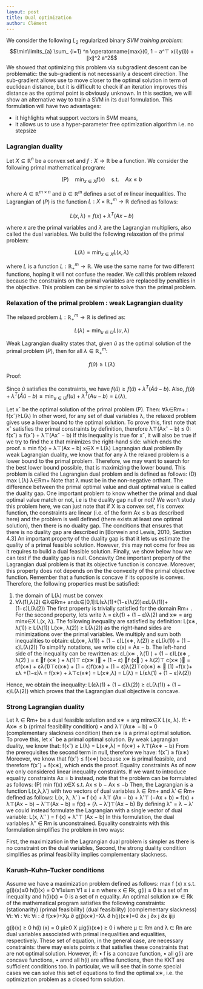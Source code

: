 ```yaml
---
layout: post
title: Dual optimization
author: Clément
---
```


We consider the following $L_ 2$ regularized binary *SVM training problem*:
$$\min\limits_{a} \sum_ {i=1} ^n \operatorname{max}(0, 1 − a^⊤ x(i)y(i)) + ∥x∥^2 a^2$$
We showed that optimizing this problem via subgradient descent can be problematic: the sub-gradient is not necessarily a descent direction. The sub-gradient allows use to move closer to the optimal solution in term of euclidean distance, but it is difficult to check if an iteration improves this distance as the optimal point is obviously unknown. In this section, we will show an alternative way to train a SVM in its dual formulation. This formulation will have two advantages:
- it highlights what support vectors in SVM means,
- it allows us to use a hyper-parameter free optimization algorithm i.e. no stepsize

### Lagrangian duality

Let $X \subseteq \mathbb{R}^n$ be a convex set and $f: X \rightarrow \mathbb{R}$ be a function. We consider the following primal mathematical program:

$$\begin{equation}
\text{(P)} \quad \min_{x \in X} f(x) \quad \text{s.t.} \quad Ax \le b
\end{equation}$$

where $A \in \mathbb{R}^{m \times n}$ and $b \in \mathbb{R}^m$ defines a set of $m$ linear inequalities. The Lagrangian of $(P)$ is the function $L: X \times \mathbb{R}^m_+ \rightarrow \mathbb{R}$ defined as follows:

$$\begin{equation}
L(x, \lambda) = f(x) + \lambda^T(Ax - b)
\end{equation}$$

where $x$ are the primal variables and $\lambda$ are the Lagrangian multipliers, also called the dual variables. We build the following relaxation of the primal problem:

$$\begin{equation}
L(\lambda) = \min_{x \in X} L(x, \lambda)
\end{equation}$$

where $L$ is a function $L: \mathbb{R}^m_+ \rightarrow \mathbb{R}$. We use the same name for two different functions, hoping it will not confuse the reader. We call this problem relaxed because the constraints on the primal variables are replaced by penalties in the objective. This problem can be simpler to solve than the primal problem.



### Relaxation of the primal problem : weak Lagrangian duality

The relaxed problem $L : \mathbb{R}^m_+ \rightarrow \mathbb{R}$ is defined as:

$$\begin{equation}
L(\lambda) = \min_{u \in U} L(u, \lambda)
\end{equation}$$

Weak Lagrangian duality states that, given $\hat{u}$ as the optimal solution of the primal problem $(P)$, then for all $\lambda \in \mathbb{R}^m_+$:

$$\begin{equation}
f(\hat{u}) \geq L(\lambda)
\end{equation}$$

Proof:

Since $\hat{u}$ satisfies the constraints, we have $f(\hat{u}) \geq f(\hat{u}) + \lambda^T (\hat{A} \hat{u} - b)$. Also, $f(\hat{u}) + \lambda^T (\hat{A} \hat{u} - b) \geq \min_{u \in U} f(u) + \lambda^T(Au - b) = L(\lambda)$.


Let xˆ be the optimal solution of the primal problem (P). Then: ∀λ∈Rm+ : f(xˆ)≥L(λ)
In other word, for any set of dual variables λ, the relaxed problem gives use a lower bound to the optimal solution. To prove this, first note that xˆ satisfies the primal constraints by definition, therefore λ⊤(Axˆ − b) ≤ 0:
f(xˆ) ≥ f(xˆ) + λ⊤(Axˆ − b)
If this inequality is true for xˆ, it will also be true if we try to find the x that minimizes the right-hand side:
which ends the proof.
≥ min f(x) + λ⊤(Ax − b) x∈X
= L(λ)
Lagrangian dual problem By weak Lagrangian duality, we know that for any λ the relaxed problem is a lower bound to the primal problem. Therefore, we may want to search for the best lower bound possible, that is maximizing the lower bound. This problem is called the Lagrangian dual problem and is defined as follows:
(D) max L(λ) λ∈Rm+
Note that λ must be in the non-negative orthant. The difference between the primal optimal value and dual optimal value is called the duality gap. One important problem to know whether the primal and dual optimal value match or not, i.e is the duality gap null or not? We won’t study this problem here, we can just note that if X is a convex set, f is convex function, the constraints are linear (i.e. of the form Ax ≤ b as described here) and the problem is well defined (there exists at least one optimal solution), then there is no duality gap. The conditions that ensures that there is no duality gap are described in [Borwein and Lewis, 2010, Section 4.3] An important property of the duality gap is that it lets us estimate the quality of a primal feasible solution. However, this may not come for free as it requires to build a dual feasible solution. Finally, we show below how we can test if the duality gap is null.
Concavity One important property of the Lagrangian dual problem is that its objective function is concave. Moreover, this property does not depends on the the convexity of the primal objective function. Remember that a function is concave if its opposite is convex. Therefore, the following properties must be satisfied:
1. the domain of L(λ) must be convex
2. ∀λ(1),λ(2) ∈λ∈Rm+ andε∈[0,1]:L(ελ(1)+(1−ε)λ(2))≥εL(λ(1))+(1−ε)L(λ(2))
The first property is trivially satisfied for the domain Rm+ .
For the second property, lets write λ = ελ(1) + (1 − ε)λ(2) and x∗ = arg minx∈X L(x, λ). The following
inequality are satisfied by definition:
L(x∗, λ(1)) ≥ L(λ(1)) L(x∗, λ(2)) ≥ L(λ(2))
as the right-hand sides are minimizations over the primal variables. We multiply and sum both inequalities to obtain:
εL(x∗, λ(1)) + (1 − ε)L(x∗, λ(2)) ≥ εL(λ(1)) + (1 − ε)L(λ(2))
To simplify notations, we write c(x) = Ax − b. The left-hand side of the inequality can be rewritten as:
εL(x∗ , λ(1) ) + (1 − ε)L(x∗ , λ(2) ) = ε f (x∗ ) + λ(1)⊤ c(x∗ ) + (1 − ε) f (x∗ ) + λ(2)⊤ c(x∗ )
= εf(x∗) + ελ(1)⊤c(x∗) + (1 − ε)f(x∗) + (1 − ε)λ(2)⊤c(x∗)
∗  (1)
=f(x )+ ελ +(1−ε)λ
= f(x∗) + λ⊤c(x∗)
= L(x∗,λ)
= L(λ)
= L(ελ(1) + (1 − ε)λ(2))

Hence, we obtain the inequality:
L(ελ(1) + (1 − ε)λ(2)) ≥ εL(λ(1)) + (1 − ε)L(λ(2)) which proves that the Lagrangian dual objective is concave.

### Strong Lagrangian duality

Let λ ∈ Rm+ be a dual feasible solution and x∗ = arg minx∈X L(x, λ). If: • Ax∗ ≤ b (primal feasibility condition)
• and λ⊤(Ax∗ − b) = 0 (complementary slackness condition)
then x∗ is a primal optimal solution. To prove this, let xˆ be a primal optimal solution. By weak Lagrangian duality, we know that:
f(xˆ) ≥ L(λ)
= L(x∗,λ)
= f(x∗) + λ⊤(Ax∗ − b) From the prerequisites the second term in null, therefore we have:
f(xˆ) ≥ f(x∗)
Moreover, we know that f(xˆ) ≤ f(x∗) because x∗ is primal feasible, and therefore f(xˆ) = f(x∗), which ends
the proof.
Equality constraints As of now we only considered linear inequality constraints. If we want to introduce
equality constraints Ax = b instead, note that the problem can be formulated as follows: (P) min f(x)
x∈X
s.t. Ax ≤ b
− Ax ≤ −b
Then, the Lagrangian is a function L(x,λ,λ′) with two vectors of dual variables λ ∈ Rm+ and λ′ ∈ Rm+ defined
as follows:
L(x, λ, λ′ ) = f (x) + λ⊤ (Ax − b) + λ′⊤ (−Ax + b) = f(x) + λ⊤(Ax − b) − λ′⊤(Ax − b)
= f(x) + (λ − λ′)⊤(Ax − b)
By defining λ′′ = λ − λ′ we could instead formulate the Lagrangian with a single vector of dual variable:
L(x, λ′′ ) = f (x) + λ′′⊤ (Ax − b)
In this formulation, the dual variables λ′′ ∈ Rm is unconstrained. Equality constraints with this formulation simplifies the problem in two ways:

First, the maximization in the Lagrangian dual problem is simpler as there is no constraint on the dual variables,
Second, the strong duality condition simplifies as primal feasibility implies complementary slackness.


### Karush–Kuhn–Tucker conditions
Assume we have a maximization problem defined as follows:
max f (x) x
s.t. g(i)(x)≥0 h(i)(x) = 0
∀1≤i≤m ∀1 ≤ i ≤ n
where x ∈ Rk, g(i) ≥ 0 is a set of m inequality and h(i)(x) = 0 is a set of n equality. An optimal solution x∗ ∈ Rk of the mathematical program satisfies the following constraints:
(stationarity) (primal feasibility)
(dual feasibility) (complementary slackness)
∀i:
∀i : ∀i: ∀i :
∂ f(x∗)+Xμ ∂ g(j)(x∗)−Xλ ∂ h(j)(x∗)=0 ∂x j ∂x j ∂x
ijiji

g(i)(x) ≥ 0 h(i) (x) = 0 μi≥0
X μig(i)(x∗) ≥ 0 i
where μ ∈ Rm and λ ∈ Rn are dual variables associated with primal inequalities and equalities, respectively. These set of equation, in the general case, are necessary constraints: there may exists points x that satisfies these constraints that are not optimal solution. However, if:
• f is a concave function,
• all g(i) are concave functions,
• annd all h(i) are affine functions,
then the KKT are sufficient conditions too. In particular, we will see that in some special cases we can solve this set of equations to find the optimal x∗, i.e. the optimization problem as a closed form solution.
